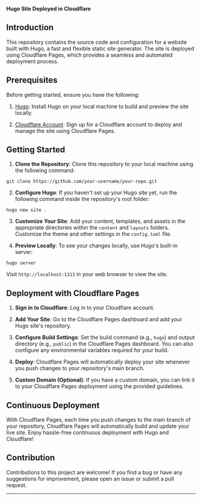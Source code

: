 **Hugo Site Deployed in Cloudflare**

## Introduction

This repository contains the source code and configuration for a website built with Hugo, a fast and flexible static site generator. The site is deployed using Cloudflare Pages, which provides a seamless and automated deployment process.

## Prerequisites

Before getting started, ensure you have the following:

1. [Hugo](https://gohugo.io/getting-started/installing/): Install Hugo on your local machine to build and preview the site locally.

2. [Cloudflare Account](https://www.cloudflare.com/): Sign up for a Cloudflare account to deploy and manage the site using Cloudflare Pages.

## Getting Started

1. **Clone the Repository**: Clone this repository to your local machine using the following command:

```
git clone https://github.com/your-username/your-repo.git
```

2. **Configure Hugo**: If you haven't set up your Hugo site yet, run the following command inside the repository's root folder:

```
hugo new site .
```

3. **Customize Your Site**: Add your content, templates, and assets in the appropriate directories within the `content` and `layouts` folders. Customize the theme and other settings in the `config.toml` file.

4. **Preview Locally**: To see your changes locally, use Hugo's built-in server:

```
hugo server
```

Visit `http://localhost:1313` in your web browser to view the site.

## Deployment with Cloudflare Pages

1. **Sign in to Cloudflare**: Log in to your Cloudflare account.

2. **Add Your Site**: Go to the Cloudflare Pages dashboard and add your Hugo site's repository.

3. **Configure Build Settings**: Set the build command (e.g., `hugo`) and output directory (e.g., `public`) in the Cloudflare Pages dashboard. You can also configure any environmental variables required for your build.

4. **Deploy**: Cloudflare Pages will automatically deploy your site whenever you push changes to your repository's main branch.

5. **Custom Domain (Optional)**: If you have a custom domain, you can link it to your Cloudflare Pages deployment using the provided guidelines.

## Continuous Deployment

With Cloudflare Pages, each time you push changes to the main branch of your repository, Cloudflare Pages will automatically build and update your live site. Enjoy hassle-free continuous deployment with Hugo and Cloudflare!

## Contribution

Contributions to this project are welcome! If you find a bug or have any suggestions for improvement, please open an issue or submit a pull request.

---
